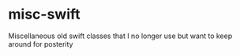 # misc-swift
Miscellaneous old swift classes that I no longer use but want to keep around for posterity
